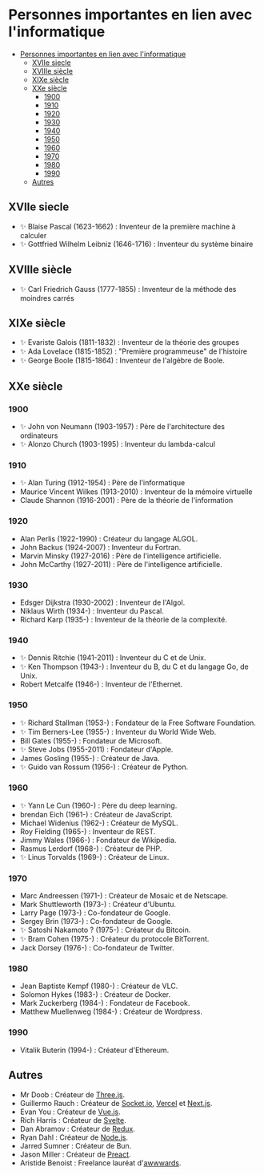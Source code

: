 # Personnes importantes en lien avec l'informatique

- [Personnes importantes en lien avec l'informatique](#personnes-importantes-en-lien-avec-linformatique)
  - [XVIIe siecle](#xviie-siecle)
  - [XVIIIe siècle](#xviiie-siècle)
  - [XIXe siècle](#xixe-siècle)
  - [XXe siècle](#xxe-siècle)
    - [1900](#1900)
    - [1910](#1910)
    - [1920](#1920)
    - [1930](#1930)
    - [1940](#1940)
    - [1950](#1950)
    - [1960](#1960)
    - [1970](#1970)
    - [1980](#1980)
    - [1990](#1990)
  - [Autres](#autres)

## XVIIe siecle

- ✨ Blaise Pascal (1623-1662) : Inventeur de la première machine à calculer
- ✨ Gottfried Wilhelm Leibniz (1646-1716) : Inventeur du système binaire

## XVIIIe siècle

- ✨ Carl Friedrich Gauss (1777-1855) : Inventeur de la méthode des moindres carrés

## XIXe siècle

- ✨ Evariste Galois (1811-1832) : Inventeur de la théorie des groupes
- ✨ Ada Lovelace (1815-1852) : "Première programmeuse" de l'histoire
- ✨ George Boole (1815-1864) : Inventeur de l'algèbre de Boole.

## XXe siècle

### 1900

- ✨ John von Neumann (1903-1957) : Père de l'architecture des ordinateurs
- ✨ Alonzo Church (1903-1995) : Inventeur du lambda-calcul

### 1910

- ✨ Alan Turing (1912-1954) : Père de l'informatique
- Maurice Vincent Wilkes (1913-2010) : Inventeur de la mémoire virtuelle
- Claude Shannon (1916-2001) : Père de la théorie de l'information

### 1920

- Alan Perlis (1922-1990) : Créateur du langage ALGOL.
- John Backus (1924-2007) : Inventeur du Fortran.
- Marvin Minsky (1927-2016) : Père de l'intelligence artificielle.
- John McCarthy (1927-2011) : Père de l'intelligence artificielle.

### 1930

- Edsger Dijkstra (1930-2002) : Inventeur de l'Algol.
- Niklaus Wirth (1934-) : Inventeur du Pascal.
- Richard Karp (1935-) : Inventeur de la théorie de la complexité.

### 1940

- ✨ Dennis Ritchie (1941-2011) : Inventeur du C et de Unix.
- ✨ Ken Thompson (1943-) : Inventeur du B, du C et du langage Go, de Unix.
- Robert Metcalfe (1946-) : Inventeur de l'Ethernet.

### 1950

- ✨ Richard Stallman (1953-) : Fondateur de la Free Software Foundation.
- ✨ Tim Berners-Lee (1955-) : Inventeur du World Wide Web.
- Bill Gates (1955-) : Fondateur de Microsoft.
- ✨ Steve Jobs (1955-2011) : Fondateur d'Apple.
- James Gosling (1955-) : Créateur de Java.
- ✨ Guido van Rossum (1956-) : Créateur de Python.

### 1960

- ✨ Yann Le Cun (1960-) : Père du deep learning.
- brendan Eich (1961-) : Créateur de JavaScript.
- Michael Widenius (1962-) : Créateur de MySQL.
- Roy Fielding (1965-) : Inventeur de REST.
- Jimmy Wales (1966-) : Fondateur de Wikipedia.
- Rasmus Lerdorf (1968-) : Créateur de PHP.
- ✨ Linus Torvalds (1969-) : Créateur de Linux.

### 1970

- Marc Andreessen (1971-) : Créateur de Mosaic et de Netscape.
- Mark Shuttleworth (1973-) : Créateur d'Ubuntu.
- Larry Page (1973-) : Co-fondateur de Google.
- Sergey Brin (1973-) : Co-fondateur de Google.
- ✨ Satoshi Nakamoto ? (1975-) : Créateur du Bitcoin.
- ✨ Bram Cohen (1975-) : Créateur du protocole BitTorrent.
- Jack Dorsey (1976-) : Co-fondateur de Twitter.

### 1980

- Jean Baptiste Kempf (1980-) : Créateur de VLC.
- Solomon Hykes (1983-) : Créateur de Docker.
- Mark Zuckerberg (1984-) : Fondateur de Facebook.
- Matthew Muellenweg (1984-) : Créateur de Wordpress.

### 1990

- Vitalik Buterin (1994-) : Créateur d'Ethereum.

## Autres

- Mr Doob : Créateur de [Three.js](https://threejs.org/).
- Guillermo Rauch : Créateur de [Socket.io](https://socket.io/), [Vercel](https://vercel.com) et [Next.js](https://nextjs.org/).
- Evan You : Créateur de [Vue.js](https://vuejs.org/).
- Rich Harris : Créateur de [Svelte](https://svelte.dev/).
- Dan Abramov : Créateur de [Redux](https://redux.js.org/).
- Ryan Dahl : Créateur de [Node.js](https://nodejs.org/).
- Jarred Sumner : Créateur de Bun.
- Jason Miller : Créateur de [Preact](https://preactjs.com/).
- Aristide Benoist : Freelance lauréat d'[awwwards](https://www.awwwards.com/).
